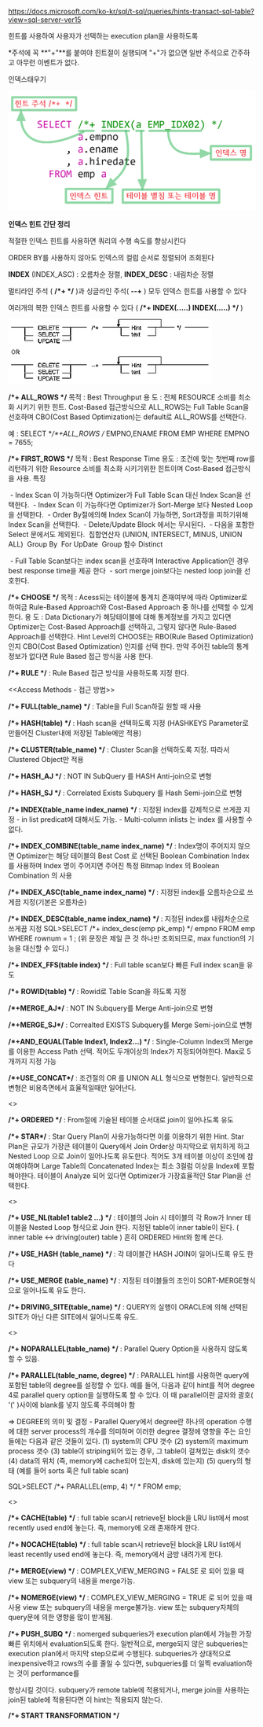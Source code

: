 https://docs.microsoft.com/ko-kr/sql/t-sql/queries/hints-transact-sql-table?view=sql-server-ver15

힌트를 사용하여 사용자가 선택하는 execution plan을 사용하도록 

*주석에 꼭 **"+"**를 붙여야 힌트절이 실행되며 "+"가 없으면 일반 주석으로 간주하고 아무런 이벤트가 없다.



인덱스태우기

![img](images/img.png)

**인덱스 힌트 간단 정리**

 

적절한 인덱스 힌트를 사용하면 쿼리의 수행 속도를 향상시킨다

ORDER BY를 사용하지 않아도 인덱스의 컬럼 순서로 정렬되어 조회된다

**INDEX** (INDEX_ASC) : 오름차순 정렬, **INDEX_DESC** : 내림차순 정렬

멀티라인 주석 ( **/\*+ \*/** )과 싱글라인 주석( **--+** ) 모두 인덱스 힌트를 사용할 수 있다

여러개의 복한 인덱스 힌트를 사용할 수 있다 ( **/\*+ INDEX(.....) INDEX(.....) \*/** )



![img](images/cfile24.uf.215C343355EE83EB19A80E.png)





**/\*+ ALL_ROWS \*/**
목적 : Best Throughput
용 도 : 전체 RESOURCE 소비를 최소화 시키기 위한 힌트. Cost-Based 접근방식으로 ALL_ROWS는 Full Table Scan을 선호하며 CBO(Cost Based Optimization)는 default로 ALL_ROWS를 선택한다.

예 :
SELECT **/*+ALL_ROWS */**
EMPNO,ENAME
FROM EMP
WHERE EMPNO = 7655;



**/\*+ FIRST_ROWS \*/**
목적 : Best Response Time
용도 : 조건에 맞는 첫번째 row를 리턴하기 위한 Resource 소비를 최소화 시키기위한 힌트이며 Cost-Based 접근방식을 사용.
특징 

​    \- Index Scan 이 가능하다면 Optimizer가 Full Table Scan 대신 Index Scan을 선택한다.
​    \- Index Scan 이 가능하다면 Optimizer가 Sort-Merge 보다 Nested Loop 을 선택한다.
​    \- Order By절에의해 Index Scan이 가능하면, Sort과정을 피하기위해 Index Scan을 선택한다.
​    \- Delete/Update Block 에서는 무시된다.
​    \- 다음을 포함한 Select 문에서도 제외된다.
​      집합연산자 (UNION, INTERSECT, MINUS, UNION ALL)
​      Group By
​      For UpDate
​      Group 함수
​      Distinct

​    \- Full Table Scan보다는 index scan을 선호하며 Interactive Application인 경우 best response time을 제공 한다
​    \- sort merge join보다는 nested loop join을 선호한다.

 

**/\*+ CHOOSE \*/**
목적 : Acess되는 테이블에 통계치 존재여부에 따라 Optimizer로 하여금 Rule-Based Approach와 Cost-Based Approach 중 하나를 선택할 수 있게 한다.
용 도 : Data Dictionary가 해당테이블에 대해 통계정보를 가지고 있다면 Optimizer는 Cost-Based Approach를 선택하고, 그렇지 않다면 Rule-Based Approach를 선택한다. Hint Level의 CHOOSE는 RBO(Rule Based Optimization)인지 CBO(Cost Based Optimization) 인지를 선택 한다. 만약 주어진 table의 통계 정보가 없다면 Rule Based 접근 방식을 사용 한다.

 

**/\*+ RULE \*/**
: Rule Based 접근 방식을 사용하도록 지정 한다.

 


<<Access Methods - 접근 방법>>

 

**/\*+ FULL(table_name) \*/**
: Table을 Full Scan하길 원할 때 사용

 

**/\*+ HASH(table) \*/**
: Hash scan을 선택하도록 지정 (HASHKEYS Parameter로 만들어진 Cluster내에 저장된 Table에만 적용)


**/\*+ CLUSTER(table_name) \*/**
: Cluster Scan을 선택하도록 지정. 따라서 Clustered Object만 적용


**/\*+ HASH_AJ \*/**
: NOT IN SubQuery 를 HASH Anti-join으로 변형

 

**/\*+ HASH_SJ \*/**
: Correlated Exists Subquery 를 Hash Semi-join으로 변형


**/\*+ INDEX(table_name index_name) \*/**
: 지정된 index를 강제적으로 쓰게끔 지정
 \- in list predicat에 대해서도 가능.
 \- Multi-column inlists 는 index 를 사용할 수 없다.


**/\*+ INDEX_COMBINE(table_name index_name) \*/**
: Index명이 주어지지 않으면 Optimizer는 해당 테이블의 Best Cost 로 선택된 Boolean Combination Index 를 사용하며 Index 명이 주어지면 주어진 특정 Bitmap Index 의 Boolean Combination 의 사용

 

**/\*+ INDEX_ASC(table_name index_name) \*/**
: 지정된 index를 오름차순으로 쓰게끔 지정(기본은 오름차순)

 

**/\*+ INDEX_DESC(table_name index_name) \*/**
: 지정된 index를 내림차순으로 쓰게끔 지정
   SQL>SELECT /*+ index_desc(emp pk_emp) */ empno
      FROM emp
      WHERE rownum = 1 ;
   (위 문장은 제일 큰 것 하나만 조회되므로, max function의 기능을 대신할 수 있다.)

 

**/\*+ INDEX_FFS(table index) \*/**
: Full table scan보다 빠른 Full index scan을 유도

 

**/\*+ ROWID(table) \*/**
: Rowid로 Table Scan을 하도록 지정

 

**/\*+MERGE_AJ\*/**
: NOT IN Subquery를 Merge Anti-join으로 변형

 

**/\*+MERGE_SJ\*/**
: Correalted EXISTS Subquery를 Merge Semi-join으로 변형

 

**/\*+AND_EQUAL(Table Index1, Index2...) \*/**
: Single-Column Index의 Merge를 이용한 Access Path 선택. 적어도 두개이상의 Index가 지정되어야한다. Max로 5개까지 지정 가능

 

**/\*+USE_CONCAT\*/**
: 조건절의 OR 를 UNION ALL 형식으로 변형한다. 일반적으로 변형은 비용측면에서 효율적일때만 일어난다.

 

 


<<Join Orders>>


**/\*+ ORDERED \*/**
: From절에 기술된 테이블 순서대로 join이 일어나도록 유도

 

**/\*+ STAR\*/**
: Star Query Plan이 사용가능하다면 이를 이용하기 위한 Hint. Star Plan은 규모가 가장큰 테이블이 Query에서 Join Order상 마지막으로 위치하게 하고 Nested Loop 으로 Join이 일어나도록 유도한다. 적어도 3개 테이블 이상이 조인에 참여해야하며 Large Table의 Concatenated Index는 최소 3컬럼 이상을 Index에 포함해야한다. 테이블이 Analyze 되어 있다면 Optimizer가 가장효율적인 Star Plan을 선택한다.

 

 

<<Join Operations>>

 

**/\*+ USE_NL(table1 table2 ...) \*/**
: 테이블의 Join 시 테이블의 각 Row가 Inner 테이블을 Nested Loop 형식으로 Join 한다. 지정된 table이 inner table이 된다. ( inner table <-> driving(outer) table )
흔히 ORDERED Hint와 함께 쓴다.


**/\*+ USE_HASH (table_name) \*/**
: 각 테이블간 HASH JOIN이 일어나도록 유도 한다

 

**/\*+ USE_MERGE (table_name) \*/**
: 지정된 테이블들의 조인이 SORT-MERGE형식으로 일어나도록 유도 한다.


**/\*+ DRIVING_SITE(table_name) \*/**
: QUERY의 실행이 ORACLE에 의해 선택된 SITE가 아닌 다른 SITE에서 일어나도록 유도.

 


<<Parallel Execution>>


**/\*+ NOPARALLEL(table_name) \*/**
: Parallel Query Option을 사용하지 않도록 할 수 있음.

 

**/\*+ PARALLEL(table_name, degree) \*/**
: PARALLEL hint를 사용하면 query에 포함된 table의 degree를 설정할 수 있다. 예를 들어, 다음과 같이 hint를 적어 degree 4로 parallel query option을 실행하도록 할 수 있다. 이 때 parallel이란 글자와 괄호( '(' )사이에 blank를 넣지 않도록 주의해야 함

=> DEGREE의 의미 및 결정
 \- Parallel Query에서 degree란 하나의 operation 수행에 대한 server process의 개수를 의미하며 이러한 degree 결정에 영향을 주는 요인들에는 다음과 같은 것들이 있다.
  (1) system의 CPU 갯수
  (2) system의 maximum process 갯수
  (3) table이 striping되어 있는 경우, 그 table이 걸쳐있는 disk의 갯수
  (4) data의 위치 (즉, memory에 cache되어 있는지, disk에 있는지)
  (5) query의 형태 (예를 들어 sorts 혹은 full table scan)

  SQL>SELECT /*+ PARALLEL(emp, 4) */ * FROM emp;

 


<<Additional Hints>>

 

**/\*+ CACHE(table) \*/**
: full table scan시 retrieve된 block을 LRU list에서 most recently used end에 놓는다.
 즉, memory에 오래 존재하게 한다.

 

**/\*+ NOCACHE(table) \*/**
: full table scan시 retrieve된 block을 LRU list에서 least recently used end에 놓는다.
 즉, memory에서 금방 내려가게 한다.

 

**/\*+ MERGE(view) \*/**
: COMPLEX_VIEW_MERGING = FALSE 로 되어 있을 때 view 또는 subquery의 내용을 merge가능.

 

**/\*+ NOMERGE(view) \*/**
: COMPLEX_VIEW_MERGING = TRUE 로 되어 있을 때 사용
 view 또는 subquery의 내용을 merge불가능.
 view 또는 subquery자체의 query문에 의한 영향을 많이 받게됨.

 

**/\*+ PUSH_SUBQ \*/**
: nomerged subqueries가 execution plan에서 가능한 가장 빠른 위치에서 evaluation되도록 한다.
 일반적으로, merge되지 않은 subqueries는 execution plan에서 마지막 step으로써 수행된다.
 subqueries가 상대적으로 inexpensive하고 rows의 수를 줄일 수 있다면, subqueries를 더 일찍 evaluation하는 것이 performance를

 향상시킬 것이다.
 subquery가 remote table에 적용되거나, merge join을 사용하는 join된 table에 적용된다면 이 hint는 적용되지 않는다.

 

**/\*+ START TRANSFORMATION \*/**